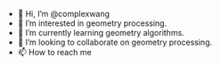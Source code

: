 - 👋 Hi, I’m @complexwang
- 👀 I’m interested in geometry processing.
- 🌱 I’m currently learning geometry algorithms.
- 💞️ I’m looking to collaborate on geometry processing.
- 📫 How to reach me 

<!---
complexwang/complexwang is a ✨ special ✨ repository because its `README.md` (this file) appears on your GitHub profile.
You can click the Preview link to take a look at your changes.
--->
